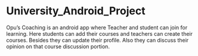 # University_Android_Project
Opu’s Coaching is an android app where Teacher and student can join for learning. Here students can add their courses and teachers can create their courses. Besides they can update their profile. Also they can discuss their opinion on that course discussion portion.
